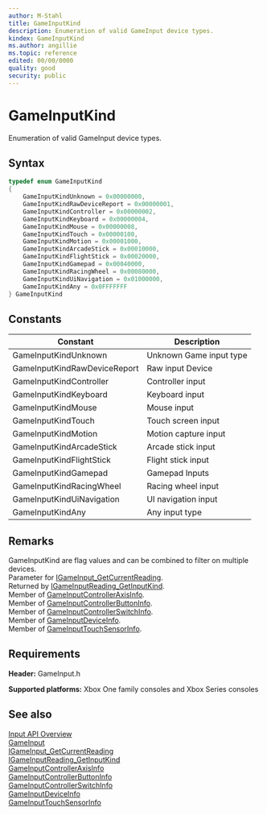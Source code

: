 ```yaml
---
author: M-Stahl
title: GameInputKind
description: Enumeration of valid GameInput device types.
kindex: GameInputKind
ms.author: angillie
ms.topic: reference
edited: 00/00/0000
quality: good
security: public
---
```


# GameInputKind  

Enumeration of valid GameInput device types.  

## Syntax  
  
```cpp
typedef enum GameInputKind  
{  
    GameInputKindUnknown = 0x00000000,  
    GameInputKindRawDeviceReport = 0x00000001,  
    GameInputKindController = 0x00000002,  
    GameInputKindKeyboard = 0x00000004,  
    GameInputKindMouse = 0x00000008,  
    GameInputKindTouch = 0x00000100,  
    GameInputKindMotion = 0x00001000,  
    GameInputKindArcadeStick = 0x00010000,  
    GameInputKindFlightStick = 0x00020000,  
    GameInputKindGamepad = 0x00040000,  
    GameInputKindRacingWheel = 0x00080000,  
    GameInputKindUiNavigation = 0x01000000,  
    GameInputKindAny = 0x0FFFFFFF  
} GameInputKind  
```  
  
## Constants  
  
| Constant | Description |
| --- | --- |
| GameInputKindUnknown | Unknown Game input type |  
| GameInputKindRawDeviceReport | Raw input Device |  
| GameInputKindController | Controller input |  
| GameInputKindKeyboard | Keyboard input |  
| GameInputKindMouse | Mouse input |  
| GameInputKindTouch | Touch screen input |  
| GameInputKindMotion | Motion capture input |  
| GameInputKindArcadeStick | Arcade stick input |  
| GameInputKindFlightStick | Flight stick input |  
| GameInputKindGamepad | Gamepad Inputs |  
| GameInputKindRacingWheel | Racing wheel input |  
| GameInputKindUiNavigation | UI navigation input |  
| GameInputKindAny | Any input type |  
  
## Remarks  

GameInputKind are flag values and can be combined to filter on multiple devices.  
Parameter for [IGameInput_GetCurrentReading](../interfaces/igameinput/methods/igameinput_getcurrentreading.md).  
Returned by [IGameInputReading_GetInputKind](../interfaces/igameinputreading/methods/igameinputreading_getinputkind.md).  
Member of [GameInputControllerAxisInfo](../structs/gameinputcontrolleraxisinfo.md).  
Member of [GameInputControllerButtonInfo](../structs/gameinputcontrollerbuttoninfo.md).  
Member of [GameInputControllerSwitchInfo](../structs/gameinputcontrollerswitchinfo.md).  
Member of [GameInputDeviceInfo](../structs/gameinputdeviceinfo.md).  
Member of [GameInputTouchSensorInfo](../structs/gameinputtouchsensorinfo.md).  

## Requirements  
  
**Header:** GameInput.h
  
**Supported platforms:** Xbox One family consoles and Xbox Series consoles  
  
## See also  

[Input API Overview](../../../../input/overviews/input-overview.md)  
[GameInput](../gameinput_members.md)  
[IGameInput_GetCurrentReading](../interfaces/igameinput/methods/igameinput_getcurrentreading.md)  
[IGameInputReading_GetInputKind](../interfaces/igameinputreading/methods/igameinputreading_getinputkind.md)  
[GameInputControllerAxisInfo](../structs/gameinputcontrolleraxisinfo.md)  
[GameInputControllerButtonInfo](../structs/gameinputcontrollerbuttoninfo.md)  
[GameInputControllerSwitchInfo](../structs/gameinputcontrollerswitchinfo.md)  
[GameInputDeviceInfo](../structs/gameinputdeviceinfo.md)  
[GameInputTouchSensorInfo](../structs/gameinputtouchsensorinfo.md)